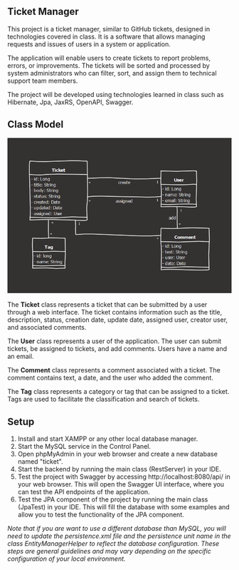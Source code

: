 ## Ticket Manager

This project is a ticket manager, similar to GitHub tickets, designed in technologies covered in class. It is a software that allows managing requests and issues of users in a system or application.

The application will enable users to create tickets to report problems, errors, or improvements. The tickets will be sorted and processed by system administrators who can filter, sort, and assign them to technical support team members.

The project will be developed using technologies learned in class such as Hibernate, Jpa, JaxRS, OpenAPI, Swagger.

## Class Model

![tickets_manager-class_model.png](src%2Fmain%2Fresources%2Ftickets_manager-class_model.png)


The **Ticket** class represents a ticket that can be submitted by a user through a web interface. The ticket contains information such as the title, description, status, creation date, update date, assigned user, creator user, and associated comments.

The **User** class represents a user of the application. The user can submit tickets, be assigned to tickets, and add comments. Users have a name and an email.

The **Comment** class represents a comment associated with a ticket. The comment contains text, a date, and the user who added the comment.

The **Tag** class represents a category or tag that can be assigned to a ticket. Tags are used to facilitate the classification and search of tickets.


## Setup
1. Install and start XAMPP or any other local database manager.
2. Start the MySQL service in the Control Panel.
3. Open phpMyAdmin in your web browser and create a new database named "ticket".
4. Start the backend by running the main class (RestServer) in your IDE.
5. Test the project with Swagger by accessing http://localhost:8080/api/ in your web browser. This will open the Swagger UI interface, where you can test the API endpoints of the application.
6. Test the JPA component of the project by running the main class (JpaTest) in your IDE. This will fill the database with some examples and allow you to test the functionality of the JPA component.

_Note that if you are want to use a different database than MySQL, you will need to update the persistence.xml file and the persistence unit name in the class EntityManagerHelper to reflect the database configuration.
These steps are general guidelines and may vary depending on the specific configuration of your local environment._
